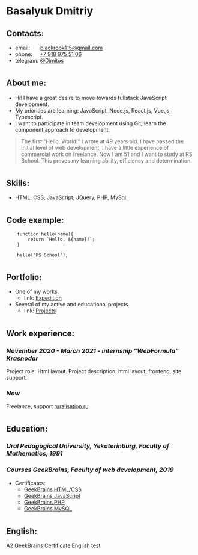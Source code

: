 # Basalyuk Dmitriy

## Contacts: 

- email: &nbsp;&nbsp;&nbsp;&nbsp;&nbsp;&nbsp;blackrook115@gmail.com
- phone: &nbsp;&nbsp;&nbsp;&nbsp;<a href="mailto:79189755106">+7 918 975 51 06</a>
- telegram: [@Dimitos](https://t.me/Dimitos 'Telegram/@Dimitos')

#

## About me:

- Hi! I have a great desire to move towards fullstack JavaScript development.
- My priorities are learning: JavaScript, Node.js, React.js, Vue.js, Typescript.
- I want to participate in team development using Git, learn the component approach to development.

> The first "Hello, World!" I wrote at 49 years old. I have passed the initial level of web development, I have a little experience of commercial work on freelance. Now I am 51 and I want to study at RS School. This proves my learning ability, efficiency and determination.

#

## Skills: 

- HTML, CSS, JavaScript, JQuery, PHP, MySql.

#

## Code example:

```
    function hello(name){
        return `Hello, ${name}!`;
    }

    hello('RS School');
```

#

## Portfolio:

- One of my works.
  - link: [Expedition](https://ruralisation.ru/expedition 'Expedition')
- Several of my active and educational projects.
  - link: [Projects](https://domdev.ru/projects 'Projects')

#

## Work experience:

### _November 2020 - March 2021 - internship "WebFormula" Krasnodar_

Project role: Html layout.
Project description: html layout, frontend, site support.

### _Now_

Freelance, support [ruralisation.ru](https://ruralisation.ru 'Project Ruralisation')

#

## Education: 

### _Ural Pedagogical University, Yekaterinburg, Faculty of Mathematics, 1991_

### _Courses GeekBrains, Faculty of web development, 2019_

- Certificates:
  - [GeekBrains HTML/CSS](https://gb.ru/certificates/606233.en 'Certificate GeekBrains HTML/CSS')
  - [GeekBrains JavaScript](https://gb.ru/certificates/617670.en 'Certificate GeekBrains JavaScript')
  - [GeekBrains PHP](https://gb.ru/certificates/682266.en 'Certificate GeekBrains PHP')
  - [GeekBrains MySQL](https://gb.ru/certificates/709713.en 'Certificate GeekBrains MySQL')

#

## English:

A2 [GeekBrains Certificate English test](https://gb.ru/certificates/650735.en 'Certificate English test')

#
